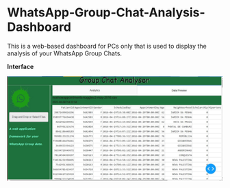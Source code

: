 # WhatsApp-Group-Chat-Analysis-Dashboard

This is a web-based dashboard for PCs only that is used to display the analysis of your WhatsApp Group Chats.

**Interface**

<img src="Images\Front_show.jpg" alt='Demo Image' style=" width:960px ; "  >